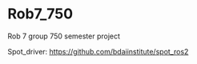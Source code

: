 # Rob7_750
Rob 7 group 750 semester project


Spot_driver: https://github.com/bdaiinstitute/spot_ros2
